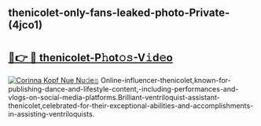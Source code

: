 ## thenicolet-only-fans​-leaked-photo​-Private-(4jco1)


# <h2><a href="https://mediaupload.pro?title=thenicolet&ref=git">🔗👉 🔴 thenicolet-P𝚑ot𝚘𝚜-V𝚒d𝚎o</a></h2>

[![Corinna Kopf Nue Nu𝚍e𝚜](https://i.imgur.com/0qMVB7G.gif)](https://mediaupload.pro?title=thenicolet&ref=git)
Online-influencer-thenicolet,known-for-publishing-dance-and-lifestyle-content,-including-performances-and-vlogs-on-social-media-platforms.Brilliant-ventriloquist-assistant-thenicolet,celebrated-for-their-exceptional-abilities-and-accomplishments-in-assisting-ventriloquists.  
